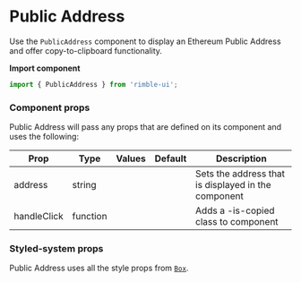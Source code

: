 # Public Address

Use the `PublicAddress` component to display an Ethereum Public Address and offer copy-to-clipboard functionality.

**Import component**

```jsx
import { PublicAddress } from 'rimble-ui';
```

<!-- STORY -->

### Component props

Public Address will pass any props that are defined on its component and uses the following:

| Prop        | Type     | Values | Default | Description                                         |
| ----------- | -------- | ------ | ------- | --------------------------------------------------- |
| address     | string   |        |         | Sets the address that is displayed in the component |
| handleClick | function |        |         | Adds a -is-copied class to component                |

### Styled-system props

Public Address uses all the style props from [`Box`](https://consensys.github.io/rimble-ui/?path=/story/layout--box).
